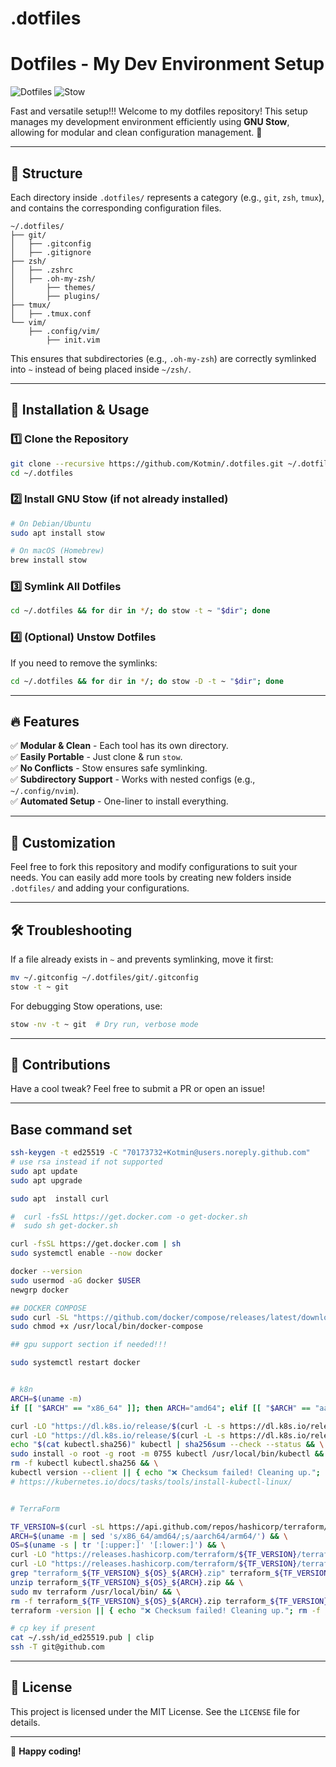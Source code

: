 # .dotfiles


# Dotfiles - My Dev Environment Setup  

![Dotfiles](https://img.shields.io/badge/Dotfiles-Automated-blue?style=flat-square&logo=linux) ![Stow](https://img.shields.io/badge/Managed%20with-Stow-green?style=flat-square)

Fast and versatile setup!!!
Welcome to my dotfiles repository! This setup manages my development environment efficiently using **GNU Stow**, allowing for modular and clean configuration management. 🚀

---

## 📂 Structure
Each directory inside `.dotfiles/` represents a category (e.g., `git`, `zsh`, `tmux`), and contains the corresponding configuration files.

```
~/.dotfiles/
├── git/
│   ├── .gitconfig
│   ├── .gitignore
├── zsh/
│   ├── .zshrc
│   ├── .oh-my-zsh/
│       ├── themes/
│       ├── plugins/
├── tmux/
│   ├── .tmux.conf
└── vim/
    ├── .config/vim/
        ├── init.vim
```

This ensures that subdirectories (e.g., `.oh-my-zsh`) are correctly symlinked into `~` instead of being placed inside `~/zsh/`.

---

## 🔧 Installation & Usage

### 1️⃣ Clone the Repository
```bash
git clone --recursive https://github.com/Kotmin/.dotfiles.git ~/.dotfiles
cd ~/.dotfiles
```

### 2️⃣ Install GNU Stow (if not already installed)
```bash
# On Debian/Ubuntu
sudo apt install stow

# On macOS (Homebrew)
brew install stow
```

### 3️⃣ Symlink All Dotfiles
```bash
cd ~/.dotfiles && for dir in */; do stow -t ~ "$dir"; done
```

### 4️⃣ (Optional) Unstow Dotfiles
If you need to remove the symlinks:
```bash
cd ~/.dotfiles && for dir in */; do stow -D -t ~ "$dir"; done
```

---

## 🔥 Features
✅ **Modular & Clean** - Each tool has its own directory.  
✅ **Easily Portable** - Just clone & run `stow`.  
✅ **No Conflicts** - Stow ensures safe symlinking.  
✅ **Subdirectory Support** - Works with nested configs (e.g., `~/.config/nvim`).  
✅ **Automated Setup** - One-liner to install everything.  

---

## 🎯 Customization
Feel free to fork this repository and modify configurations to suit your needs. You can easily add more tools by creating new folders inside `.dotfiles/` and adding your configurations.

---

## 🛠 Troubleshooting
If a file already exists in `~` and prevents symlinking, move it first:
```bash
mv ~/.gitconfig ~/.dotfiles/git/.gitconfig
stow -t ~ git
```

For debugging Stow operations, use:
```bash
stow -nv -t ~ git  # Dry run, verbose mode
```

---

## 🤝 Contributions
Have a cool tweak? Feel free to submit a PR or open an issue!

---


## Base command set
```bash
ssh-keygen -t ed25519 -C "70173732+Kotmin@users.noreply.github.com"
# use rsa instead if not supported
sudo apt update
sudo apt upgrade

sudo apt  install curl

#  curl -fsSL https://get.docker.com -o get-docker.sh
#  sudo sh get-docker.sh

curl -fsSL https://get.docker.com | sh
sudo systemctl enable --now docker

docker --version
sudo usermod -aG docker $USER
newgrp docker

## DOCKER COMPOSE
sudo curl -SL "https://github.com/docker/compose/releases/latest/download/docker-compose-$(uname -s)-$(uname -m)" -o /usr/local/bin/docker-compose
sudo chmod +x /usr/local/bin/docker-compose

## gpu support section if needed!!!

sudo systemctl restart docker


# k8n
ARCH=$(uname -m)
if [[ "$ARCH" == "x86_64" ]]; then ARCH="amd64"; elif [[ "$ARCH" == "aarch64" ]]; then ARCH="arm64"; fi

curl -LO "https://dl.k8s.io/release/$(curl -L -s https://dl.k8s.io/release/stable.txt)/bin/$(uname -s | tr '[:upper:]' '[:lower:]')/$ARCH/kubectl" && \
curl -LO "https://dl.k8s.io/release/$(curl -L -s https://dl.k8s.io/release/stable.txt)/bin/$(uname -s | tr '[:upper:]' '[:lower:]')/$ARCH/kubectl.sha256" && \
echo "$(cat kubectl.sha256)" kubectl | sha256sum --check --status && \
sudo install -o root -g root -m 0755 kubectl /usr/local/bin/kubectl && \
rm -f kubectl kubectl.sha256 && \
kubectl version --client || { echo "❌ Checksum failed! Cleaning up."; rm -f kubectl kubectl.sha256; exit 1; }
# https://kubernetes.io/docs/tasks/tools/install-kubectl-linux/


# TerraForm

TF_VERSION=$(curl -sL https://api.github.com/repos/hashicorp/terraform/releases/latest | jq -r .tag_name | sed 's/v//') && \
ARCH=$(uname -m | sed 's/x86_64/amd64/;s/aarch64/arm64/') && \
OS=$(uname -s | tr '[:upper:]' '[:lower:]') && \
curl -LO "https://releases.hashicorp.com/terraform/${TF_VERSION}/terraform_${TF_VERSION}_${OS}_${ARCH}.zip" && \
curl -LO "https://releases.hashicorp.com/terraform/${TF_VERSION}/terraform_${TF_VERSION}_SHA256SUMS" && \
grep "terraform_${TF_VERSION}_${OS}_${ARCH}.zip" terraform_${TF_VERSION}_SHA256SUMS | sha256sum --check --status && \
unzip terraform_${TF_VERSION}_${OS}_${ARCH}.zip && \
sudo mv terraform /usr/local/bin/ && \
rm -f terraform_${TF_VERSION}_${OS}_${ARCH}.zip terraform_${TF_VERSION}_SHA256SUMS && \
terraform -version || { echo "❌ Checksum failed! Cleaning up."; rm -f terraform_${TF_VERSION}_${OS}_${ARCH}.zip terraform_${TF_VERSION}_SHA256SUMS; exit 1; }

# cp key if present
cat ~/.ssh/id_ed25519.pub | clip
ssh -T git@github.com


```


---

## 📜 License
This project is licensed under the MIT License. See the `LICENSE` file for details.

---

🚀 **Happy coding!**


